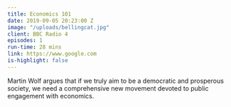 ```yaml
---
title: Economics 101
date: 2019-09-05 20:23:00 Z
image: "/uploads/bellingcat.jpg"
client: BBC Radio 4
episodes: 1
run-time: 28 mins
link: https://www.google.com
is-highlight: false
---
```


Martin Wolf argues that if we truly aim to be a democratic and prosperous society, we need a comprehensive new movement devoted to public engagement with economics.